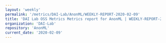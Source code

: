 ```yaml
---
layout: 'weekly'
permalink: '/metrics/DAI-Lab/AnonML/WEEKLY-REPORT-2020-02-09'
title: 'DAI Lab OSS Metrics Metrics report for AnonML | WEEKLY-REPORT-2020-02-09'
organization: 'DAI-Lab'
repository: 'AnonML'
current_date: '2020-02-09'
---
```

